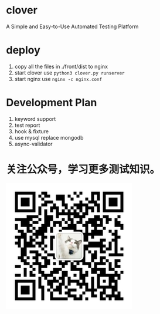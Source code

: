 # clover
A Simple and Easy-to-Use Automated Testing Platform

# deploy
1. copy all the files in ./front/dist to nginx
2. start clover use `python3 clover.py runserver`
3. start nginx use `nginx -c nginx.conf`

# Development Plan
1. keyword support
2. test report
3. hook & fixture
4. use mysql replace mongodb
5. async-validator

# 关注公众号，学习更多测试知识。
![大猫聊测试](wechat.jpg)